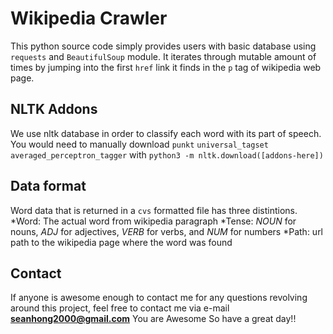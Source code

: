 # Wikipedia Crawler

This python source code simply provides users with basic database
using `requests` and `BeautifulSoup` module. It iterates through
mutable amount of times by jumping into the first `href` link it
finds in the `p` tag of wikipedia web page.

## NLTK Addons
We use nltk database in order to classify each word with its part of speech.
You would need to manually download 
`punkt`
`universal_tagset`
`averaged_perceptron_tagger`
with 
`python3 -m nltk.download([addons-here])`

## Data format

Word data that is returned in a `cvs` formatted file has three
distintions.
*Word: The actual word from wikipedia paragraph
*Tense: _NOUN_ for nouns, _ADJ_ for adjectives, _VERB_ for verbs, and _NUM_ for numbers
*Path: url path to the wikipedia page where the word was found

## Contact 

If anyone is awesome enough to contact me for any questions revolving around 
this project, feel free to contact me via e-mail **seanhong2000@gmail.com**
You are Awesome
So have a great day!!
